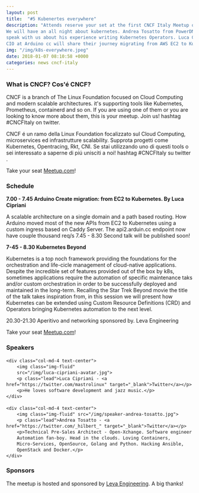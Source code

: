 ```yaml
---
layout: post
title:  "#5 Kubenertes everywhere"
description: "Attends reserve your set at the first CNCF Italy Meetup of 2018.
We will have an all night about kubernetes. Andrea Tosatto from PowerDNS will
speak with us about his experience writing Kubernetes Operators. Luca Cipriani
CIO at Arduino cc will share their journey migrating from AWS EC2 to Kubenertes."
img: "/img/k8s-everywhere.jpeg"
date: 2018-01-07 08:10:58 +0000
categories: news cncf-italy
---
```

### What is CNCF? Cos'é CNCF?

CNCF is a branch of The Linux Foundation focused on Cloud Computing and modern
scalable architectures. it's supporting tools like Kubernetes, Prometheus,
containerd and so on. If you are using one of them or you are looking to know
more about them, this is your meetup. Join us! hashtag #CNCFItaly on twitter.

CNCF é un ramo della Linux Foundation focalizzato sul Cloud Computing,
microservices ed infrastrutture scalability. Supprota progetti come Kubernetes,
Opentracing, Rkt, CNI. Se stai utilizzando uno di questi tools o sei interessato
a saperne di piú unisciti a noi! hashtag #CNCFItaly su twitter .

Take your seat
[Meetup.com](https://www.meetup.com/CNCF-Italy/events/243039837/)!

### Schedule

**7.00 - 7.45 Arduino Create migration: from EC2 to Kubernetes. By Luca Cipriani**

A scalable architecture on a single domain and a path based routing.  How
Arduino moved most of the new APIs from EC2 to Kubernetes using a custom ingress
based on Caddy Server. The api2.arduin.cc endpoint now have couple thousand
req/s 7.45 - 8.30 Second talk will be published soon!

**7-45 - 8.30 Kubernetes Beyond**

Kubernetes is a top noch framework providing the foundations for the
orchestration and life-cicle management of cloud-native applications.  Despite
the incredible set of features provided out of the box by k8s, sometimes
applications require the automation of specific maintenance taks and/or custom
orchestration in order to be successfully deployed and maintained in the
long-term.  Recalling the Star Trek Beyond movie the title of the talk takes
inspiration from, in this session we will present how Kubernetes can be extended
using Custom Resource Definitions (CRD) and Operators bringing Kubernetes
automation to the next level.

20.30-21.30 Aperitivo and networking sponsored by. Leva Engineering 

Take your seat
[Meetup.com](https://www.meetup.com/CNCF-Italy/events/243039837/)!

### Speakers

<div class="row justify-content-md-center">

    <div class="col-md-4 text-center">
        <img class="img-fluid"
        src="/img/luca-cipriani-avatar.jpg">
        <p class="lead">Luca Cipriani - <a href="https://twitter.com/mastrolinux" target="_blank">Twitter</a></p>
        <p>He loves software development and jazz music.</p>
    </div>

    <div class="col-md-4 text-center">
        <img class="img-fluid" src="/img/speaker-andrea-tosatto.jpg">
        <p class="lead">Andrea Tosatto - <a href="https://twitter.com/_hilbert_" target="_blank">Twitter</a></p>
        <p>Technical Pre-Sales Architect - Open-Xchange. Software engineer
        Automation fan-boy. Head in the clouds. Loving Containers,
        Micro-Services, OpenSource, Golang and Python. Hacking Ansible,
        OpenStack and Docker.</p>
    </div>

</div>

### Sponsors

The meetup is hosted and sponsored by [Leva
Engineering](http://leva.io/). A big
thanks!
